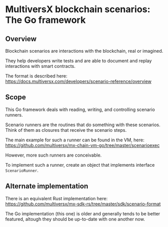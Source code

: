 # MultiversX blockchain scenarios: The Go framework

## Overview

Blockchain scenarios are interactions with the blockchain, real or imagined.

They help developers write tests and are able to document and replay interactions with smart contracts.

The format is described here: https://docs.multiversx.com/developers/scenario-reference/overview


## Scope

This Go framework deals with reading, writing, and controlling scenario runners.

Scenario runners are the routines that do something with these scenarios. Think of them as closures that receive the scenario steps.

The main example for such a runner can be found in the VM, here: https://github.com/multiversx/mx-chain-vm-go/tree/master/scenarioexec

However, more such runners are conceivable.

To implement such a runner, create an object that implements interface `ScenarioRunner`.

## Alternate implementation

There is an equivalent Rust implementation here: https://github.com/multiversx/mx-sdk-rs/tree/master/sdk/scenario-format

The Go implementation (this one) is older and generally tends to be better featured, altough they should be up-to-date with one another now.


